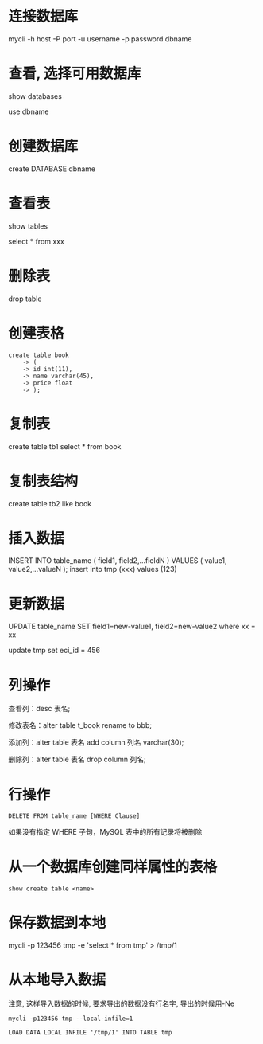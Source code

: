 # 连接数据库
mycli -h host -P port -u username -p password dbname

# 查看, 选择可用数据库
show databases

use dbname

# 创建数据库
create DATABASE dbname

# 查看表

show tables

select *  from  xxx

# 删除表
drop table <name>

# 创建表格

```
create table book
    -> (
    -> id int(11),
    -> name varchar(45),
    -> price float
    -> );
```

# 复制表
create table tb1 select * from book

# 复制表结构
create table tb2 like book

# 插入数据
INSERT INTO table_name ( field1, field2,...fieldN )
                       VALUES
                       ( value1, value2,...valueN );
insert into tmp (xxx) values (123)

# 更新数据
UPDATE table_name SET field1=new-value1, field2=new-value2 where xx = xx

update tmp set eci_id = 456

# 列操作
查看列：desc 表名;

修改表名：alter table t_book rename to bbb;

添加列：alter table 表名 add column 列名 varchar(30);

删除列：alter table 表名 drop column 列名;

# 行操作
```DELETE FROM table_name [WHERE Clause]```

如果没有指定 WHERE 子句，MySQL 表中的所有记录将被删除

# 从一个数据库创建同样属性的表格
```show create table <name>```

# 保存数据到本地
mycli -p 123456 tmp -e 'select * from tmp' > /tmp/1


# 从本地导入数据
注意, 这样导入数据的时候, 要求导出的数据没有行名字, 导出的时候用-Ne

```mycli -p123456 tmp --local-infile=1```

```LOAD DATA LOCAL INFILE '/tmp/1' INTO TABLE tmp```
